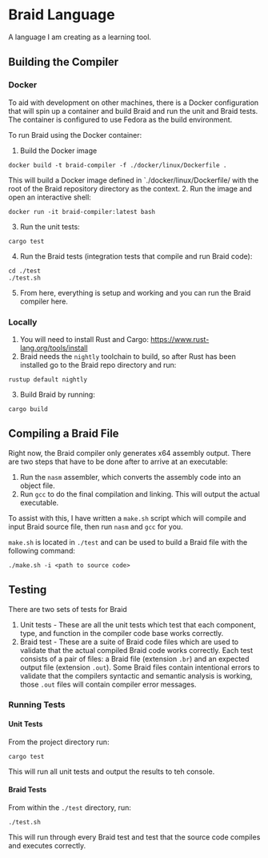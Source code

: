 # Braid Language
A language I am creating as a learning tool.

## Building the Compiler
### Docker
To aid with development on other machines, there is a Docker configuration that
will spin up a container and build Braid and run the unit and Braid tests. The
container is configured to use Fedora as the build environment.

To run Braid using the Docker container:

1. Build the Docker image
```
docker build -t braid-compiler -f ./docker/linux/Dockerfile .
```
This will build a Docker image defined in `./docker/linux/Dockerfile/ with
the root of the Braid repository directory as the context.
2. Run the image and open an interactive shell:
```
docker run -it braid-compiler:latest bash
```
3. Run the unit tests:
```
cargo test
```
4. Run the Braid tests (integration tests that compile and run Braid code):
```
cd ./test
./test.sh
```
5. From here, everything is setup and working and you can run the Braid
compiler here.

### Locally
1. You will need to install Rust and Cargo: https://www.rust-lang.org/tools/install
2. Braid needs the `nightly` toolchain to build, so after Rust has been installed
go to the Braid repo directory and run:
```
rustup default nightly
```
3. Build Braid by running:
```
cargo build
```

## Compiling a Braid File
Right now, the Braid compiler only generates x64 assembly output. There are two
steps that have to be done after to arrive at an executable:

1. Run the `nasm` assembler, which converts the assembly code into an object file.
2. Run `gcc` to do the final compilation and linking.  This will output the actual
executable.

To assist with this, I have written a `make.sh` script which will compile and input
Braid source file, then run `nasm` and `gcc` for you.

`make.sh` is located in `./test` and can be used to build a Braid file with the
following command:

```
./make.sh -i <path to source code>
```

## Testing
There are two sets of tests for Braid
1. Unit tests - These are all the unit tests which test that each component, type, and
function in the compiler code base works correctly.
2. Braid test - These are a suite of Braid code files which are used to validate that
the actual compiled Braid code works correctly.  Each test consists of a pair of files:
a Braid file (extension `.br`) and an expected output file (extension `.out`).  Some
Braid files contain intentional errors to validate that the compilers syntactic and
semantic analysis is working, those `.out` files will contain compiler error messages.

### Running Tests
#### Unit Tests
From the project directory run:

 ```
 cargo test
 ```

This will run all unit tests and output the results to teh console.

#### Braid Tests
From within the `./test` directory, run: 
```
./test.sh
```

This will run through every Braid test and test that the source code compiles and 
executes correctly.